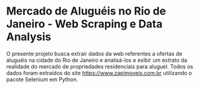 # Mercado de Aluguéis no Rio de Janeiro - Web Scraping e Data Analysis

  O presente projeto busca extrair dados da web referentes a ofertas de aluguéis na cidade do Rio de Janeiro e analisá-los e exibir um extrato da realidade do mercado de propriedades residenciais para aluguel.
  Todos os dados foram extraídos do site https://www.zapimoveis.com.br utilizando o pacote Selenium em Python.
